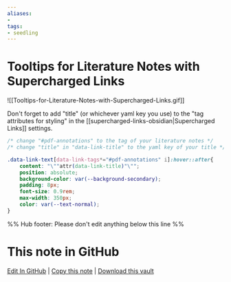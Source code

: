 ```yaml
---
aliases: 
- 
tags:
- seedling
---
```


# Tooltips for Literature Notes with Supercharged Links

![[Tooltips-for-Literature-Notes-with-Supercharged-Links.gif]]

Don't forget to add "title" (or whichever yaml key you use) to the "tag attributes for styling" in the [[supercharged-links-obsidian|Supercharged Links]] settings.

```css
/* change "#pdf-annotations" to the tag of your literature notes */
/* change "title" in "data-link-title" to the yaml key of your title */

.data-link-text[data-link-tags*="#pdf-annotations" i]:hover::after{
    content: "\""attr(data-link-title)"\""; 
    position: absolute;
    background-color: var(--background-secondary);
    padding: 8px;
    font-size: 0.9rem;
    max-width: 350px;
    color: var(--text-normal);
}
```

%% Hub footer: Please don't edit anything below this line %%

# This note in GitHub

<span class="git-footer">[Edit In GitHub](https://github.dev/obsidian-community/obsidian-hub/blob/main/03%20-%20Showcases%20%26%20Templates/Plugin%20Showcases/Tooltips%20for%20Literature%20Notes%20with%20Supercharged%20Links.md "git-hub-edit-note") | [Copy this note](https://raw.githubusercontent.com/obsidian-community/obsidian-hub/main/03%20-%20Showcases%20%26%20Templates/Plugin%20Showcases/Tooltips%20for%20Literature%20Notes%20with%20Supercharged%20Links.md "git-hub-copy-note") | [Download this vault](https://github.com/obsidian-community/obsidian-hub/archive/refs/heads/main.zip "git-hub-download-vault") </span>